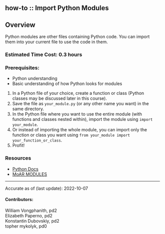 how-to :: Import Python Modules
---
## Overview
Python modules are other files containing 
Python code. You can import them into your
current file to use the code in them.

### Estimated Time Cost: 0.3 hours

### Prerequisites:

- Python understanding
- Basic understanding of how Python looks for modules

1. In a Python file of your choice, create a function or class (Python classes may be discussed later in this course).
2. Save the file as `your_module.py` (or any other name you want) in the same directory.
3. In the Python file where you want to use the entire module (with functions and classes nested within), import the module using `import your_module`.
4. Or instead of importing the whole module, you can import only the function or class you want using `from your_module import your_function_or_class`.
5. Profit!

### Resources
* [Python Docs](https://docs.python.org/3/tutorial/modules.html)
* [MoAR MODULES](https://pypi.org/)

---

Accurate as of (last update): 2022-10-07

#### Contributors:  
William Vongphanith, pd2  
Elizabeth Paperno, pd2  
Konstantin Dubovskiy, pd2  
topher mykolyk, pd0
